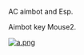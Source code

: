 AC aimbot and Esp.

Aimbot key Mouse2.



[![a.png](https://i.postimg.cc/L6nXHpkP/a.png)](https://postimg.cc/crGZmPb1)
